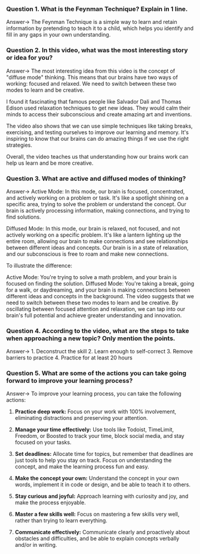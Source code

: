 ### Question 1. What is the Feynman Technique? Explain in 1 line.

Answer-> The Feynman Technique is a simple way to learn and retain information by pretending to teach it to a child, which helps you identify and fill in any gaps in your own understanding.

### Question 2. In this video, what was the most interesting story or idea for you?
Answer-> The most interesting idea from this video is the concept of "diffuse mode" thinking. This means that our brains have two ways of working: focused and relaxed. We need to switch between these two modes to learn and be creative.

I found it fascinating that famous people like Salvador Dali and Thomas Edison used relaxation techniques to get new ideas. They would calm their minds to access their subconscious and create amazing art and inventions.

The video also shows that we can use simple techniques like taking breaks, exercising, and testing ourselves to improve our learning and memory. It's inspiring to know that our brains can do amazing things if we use the right strategies.

Overall, the video teaches us that understanding how our brains work can help us learn and be more creative.


### Question 3. What are active and diffused modes of thinking?
Answer-> Active Mode: In this mode, our brain is focused, concentrated, and actively working on a problem or task. It's like a spotlight shining on a specific area, trying to solve the problem or understand the concept. Our brain is actively processing information, making connections, and trying to find solutions.

Diffused Mode: In this mode, our brain is relaxed, not focused, and not actively working on a specific problem. It's like a lantern lighting up the entire room, allowing our brain to make connections and see relationships between different ideas and concepts. Our brain is in a state of relaxation, and our subconscious is free to roam and make new connections.

To illustrate the difference:

Active Mode: You're trying to solve a math problem, and your brain is focused on finding the solution.
Diffused Mode: You're taking a break, going for a walk, or daydreaming, and your brain is making connections between different ideas and concepts in the background.
The video suggests that we need to switch between these two modes to learn and be creative. By oscillating between focused attention and relaxation, we can tap into our brain's full potential and achieve greater understanding and innovation.

### Question 4. According to the video, what are the steps to take when approaching a new topic? Only mention the points.
Answer-> 1. Deconstruct the skill
         2. Learn enough to self-correct
         3. Remove barriers to practice
         4. Practice for at least 20 hours
         
### Question 5. What are some of the actions you can take going forward to improve your learning process?
Answer-> To improve your learning process, you can take the following actions:

1. **Practice deep work:** Focus on your work with 100% involvement, eliminating distractions and preserving your attention.

2. **Manage your time effectively:** Use tools like Todoist, TimeLimit, Freedom, or Boosted to track your time, block social media, and stay focused on your tasks.

3. **Set deadlines:** Allocate time for topics, but remember that deadlines are just tools to help you stay on track. Focus on understanding the concept, and make the learning process fun and easy.

4. **Make the concept your own:** Understand the concept in your own words, implement it in code or design, and be able to teach it to others.

5. **Stay curious and joyful:** Approach learning with curiosity and joy, and make the process enjoyable.

6. **Master a few skills well:** Focus on mastering a few skills very well, rather than trying to learn everything.

7. **Communicate effectively:** Communicate clearly and proactively about obstacles and difficulties, and be able to explain concepts verbally and/or in writing.

